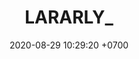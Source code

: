 ---
layout: 
permalink: /team/:title.html
categories: gift08
maincover: /assets/avatars/male1.webp
tickets: 7
date: 2020-08-29 10:29:20 +0700
title: LARARLY_
vip: #/assets/mis/vip.png
sub: #/assets/mis/sub.png
gift: /assets/mis/gift.png
bits: #/assets/mis/bits.png
---